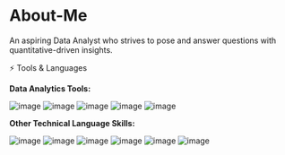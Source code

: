 # About-Me

An aspiring Data Analyst who strives to pose and answer questions with quantitative-driven insights.

⚡ Tools & Languages

**Data Analytics Tools:**

![image](https://user-images.githubusercontent.com/123503542/215300069-094efe2d-5f37-4710-a0e2-06a05e31f55a.png)
![image](https://user-images.githubusercontent.com/123503542/215300076-b5befe19-a1e0-4e19-baad-41570bb5d426.png)
![image](https://user-images.githubusercontent.com/123503542/215300169-21aedac5-2ad4-4241-9434-6bfe2328a3d0.png)
![image](https://user-images.githubusercontent.com/123503542/215300089-b89318aa-7752-4d2a-9196-452469281f09.png)
![image](https://user-images.githubusercontent.com/123503542/215300132-75900c7f-e551-4318-8285-699915c82756.png)


**Other Technical Language Skills:**

![image](https://user-images.githubusercontent.com/123503542/215300183-34ee8e2b-6aef-4b81-a917-296e9504f751.png)
![image](https://user-images.githubusercontent.com/123503542/215300179-6e496d04-9dd3-4a7e-997b-f9d512e61619.png)
![image](https://user-images.githubusercontent.com/123503542/215300196-a7951156-db81-470e-9d9a-72a6a3803c3d.png)
![image](https://user-images.githubusercontent.com/123503542/215371927-4d3ad63b-59e7-4d1d-ad13-ec1babb18fef.png)
![image](https://user-images.githubusercontent.com/123503542/215300420-6397e4b2-6171-4332-8592-af7950fd0a61.png)
![image](https://user-images.githubusercontent.com/123503542/215300433-f1d94b48-2805-4487-bcbd-43846cf401d6.png)

